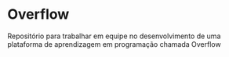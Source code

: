 # Overflow
Repositório para trabalhar em equipe no desenvolvimento de uma plataforma de aprendizagem em programação chamada Overflow
